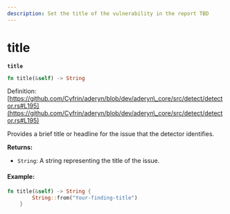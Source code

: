 ```yaml
---
description: Set the title of the vulnerability in the report TBD
---
```


# title

**`title`**

```rust
fn title(&self) -> String
```

Definition:  [https://github.com/Cyfrin/aderyn/blob/dev/aderyn\_core/src/detect/detector.rs#L195](https://github.com/Cyfrin/aderyn/blob/dev/aderyn\_core/src/detect/detector.rs#L195)

Provides a brief title or headline for the issue that the detector identifies.

**Returns:**

* `String`: A string representing the title of the issue.

#### Example:

```rust
fn title(&self) -> String {
        String::from("Your-finding-title")
    }
```





